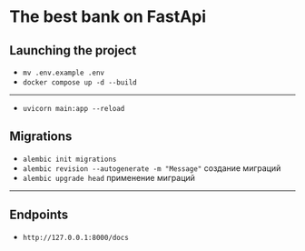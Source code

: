 # The best bank on FastApi

## Launching the project
- ```mv .env.example .env```
- ```docker compose up -d --build```
---
- ```uvicorn main:app --reload```

## Migrations
- ```alembic init migrations```
- ```alembic revision --autogenerate -m "Message"``` создание миграций
- ```alembic upgrade head``` применение миграций

---

## Endpoints

- ```http://127.0.0.1:8000/docs```
